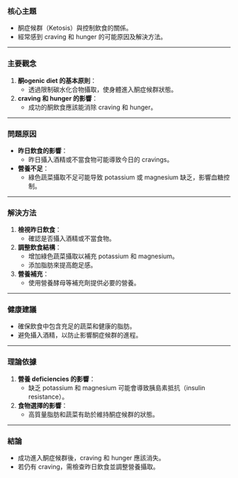 ### 核心主題  
- 酮症候群（Ketosis）與控制飲食的關係。  
- 經常感到 craving 和 hunger 的可能原因及解決方法。  

---

### 主要觀念  
1. **酮ogenic diet 的基本原則**：  
   - 透過限制碳水化合物攝取，使身體進入酮症候群狀態。  
2. **craving 和 hunger 的影響**：  
   - 成功的酮飲食應該能消除 craving 和 hunger。  

---

### 問題原因  
- **昨日飲食的影響**：  
  - 昨日攝入酒精或不當食物可能導致今日的 cravings。  
- **營養不足**：  
  - 綠色蔬菜攝取不足可能导致 potassium 或 magnesium 缺乏，影響血糖控制。  

---

### 解決方法  
1. **檢視昨日飲食**：  
   - 確認是否攝入酒精或不當食物。  
2. **調整飲食結構**：  
   - 增加綠色蔬菜攝取以補充 potassium 和 magnesium。  
   - 添加脂肪來提高飽足感。  
3. **營養補充**：  
   - 使用營養酵母等補充劑提供必要的營養。  

---

### 健康建議  
- 確保飲食中包含充足的蔬菜和健康的脂肪。  
- 避免攝入酒精，以防止影響酮症候群的進程。  

---

### 理論依據  
1. **營養 deficiencies 的影響**：  
   - 缺乏 potassium 和 magnesium 可能會導致胰島素抵抗（insulin resistance）。  
2. **食物選擇的影響**：  
   - 高質量脂肪和蔬菜有助於維持酮症候群的狀態。  

---

### 結論  
- 成功進入酮症候群後，craving 和 hunger 應該消失。  
- 若仍有 craving，需檢查昨日飲食並調整營養攝取。